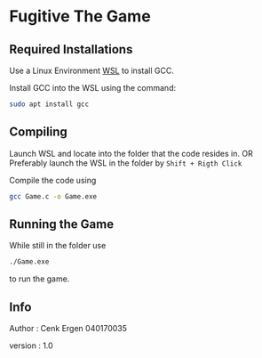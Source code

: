# Fugitive The Game


## Required Installations

Use a Linux Environment [WSL](https://docs.microsoft.com/en-us/windows/wsl/install-win10) to install GCC.

Install GCC into the WSL using the command:

```bash
sudo apt install gcc
```

## Compiling

Launch WSL and locate into the folder that the code resides in.
OR
Preferably launch the WSL in the folder by 
``
Shift + Rigth Click
``

Compile the code using 
```bash
gcc Game.c -o Game.exe 
```

## Running the Game

While still in the folder use
```bash
./Game.exe
```
to run the game.


## Info
Author : Cenk Ergen 040170035

version : 1.0
